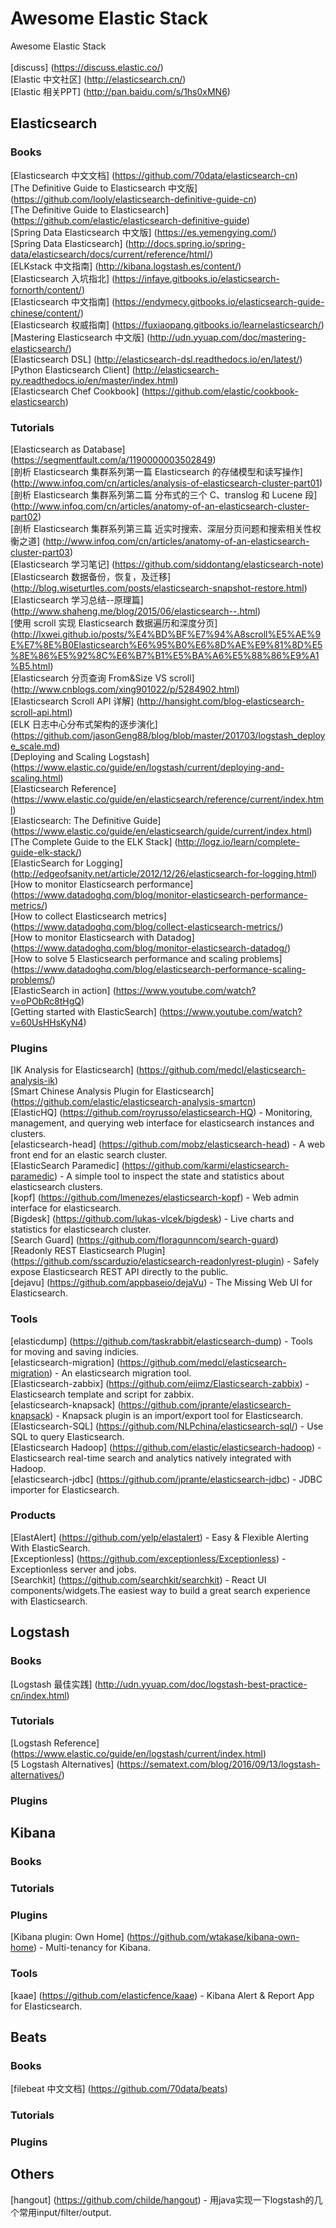 # Awesome Elastic Stack
Awesome Elastic Stack <br /><br />
[discuss] (https://discuss.elastic.co/) <br />
[Elastic 中文社区] (http://elasticsearch.cn/) <br />
[Elastic 相关PPT] (http://pan.baidu.com/s/1hs0xMN6) <br />

## Elasticsearch

### Books
[Elasticsearch 中文文档] (https://github.com/70data/elasticsearch-cn) <br />
[The Definitive Guide to Elasticsearch 中文版] (https://github.com/looly/elasticsearch-definitive-guide-cn) <br />
[The Definitive Guide to Elasticsearch] (https://github.com/elastic/elasticsearch-definitive-guide) <br />
[Spring Data Elasticsearch 中文版] (https://es.yemengying.com/) <br />
[Spring Data Elasticsearch] (http://docs.spring.io/spring-data/elasticsearch/docs/current/reference/html/) <br />
[ELKstack 中文指南] (http://kibana.logstash.es/content/) <br />
[Elasticsearch 入坑指北] (https://infaye.gitbooks.io/elasticsearch-fornorth/content/) <br />
[Elasticsearch 中文指南] (https://endymecy.gitbooks.io/elasticsearch-guide-chinese/content/) <br />
[Elasticsearch 权威指南] (https://fuxiaopang.gitbooks.io/learnelasticsearch/) <br />
[Mastering Elasticsearch 中文版] (http://udn.yyuap.com/doc/mastering-elasticsearch/) <br />
[Elasticsearch DSL] (http://elasticsearch-dsl.readthedocs.io/en/latest/) <br />
[Python Elasticsearch Client] (http://elasticsearch-py.readthedocs.io/en/master/index.html) <br />
[Elasticsearch Chef Cookbook] (https://github.com/elastic/cookbook-elasticsearch) <br />

### Tutorials
[Elasticsearch as Database] (https://segmentfault.com/a/1190000003502849) <br />
[剖析 Elasticsearch 集群系列第一篇 Elasticsearch 的存储模型和读写操作] (http://www.infoq.com/cn/articles/analysis-of-elasticsearch-cluster-part01) <br />
[剖析 Elasticsearch 集群系列第二篇 分布式的三个 C、translog 和 Lucene 段] (http://www.infoq.com/cn/articles/anatomy-of-an-elasticsearch-cluster-part02) <br />
[剖析 Elasticsearch 集群系列第三篇 近实时搜索、深层分页问题和搜索相关性权衡之道] (http://www.infoq.com/cn/articles/anatomy-of-an-elasticsearch-cluster-part03) <br />
[Elasticsearch 学习笔记] (https://github.com/siddontang/elasticsearch-note) <br />
[Elasticsearch 数据备份，恢复，及迁移] (http://blog.wiseturtles.com/posts/elasticsearch-snapshot-restore.html) <br />
[Elasticsearch 学习总结--原理篇] (http://www.shaheng.me/blog/2015/06/elasticsearch--.html) <br />
[使用 scroll 实现 Elasticsearch 数据遍历和深度分页] (http://lxwei.github.io/posts/%E4%BD%BF%E7%94%A8scroll%E5%AE%9E%E7%8E%B0Elasticsearch%E6%95%B0%E6%8D%AE%E9%81%8D%E5%8E%86%E5%92%8C%E6%B7%B1%E5%BA%A6%E5%88%86%E9%A1%B5.html) <br />
[Elasticsearch 分页查询 From&Size VS scroll] (http://www.cnblogs.com/xing901022/p/5284902.html) <br />
[Elasticsearch Scroll API 详解] (http://hansight.com/blog-elasticsearch-scroll-api.html) <br />
[ELK 日志中心分布式架构的逐步演化] (https://github.com/jasonGeng88/blog/blob/master/201703/logstash_deploye_scale.md) <br />
[Deploying and Scaling Logstash] (https://www.elastic.co/guide/en/logstash/current/deploying-and-scaling.html) <br />
[Elasticsearch Reference] (https://www.elastic.co/guide/en/elasticsearch/reference/current/index.html) <br />
[Elasticsearch: The Definitive Guide] (https://www.elastic.co/guide/en/elasticsearch/guide/current/index.html) <br />
[The Complete Guide to the ELK Stack] (http://logz.io/learn/complete-guide-elk-stack/) <br />
[ElasticSearch for Logging] (http://edgeofsanity.net/article/2012/12/26/elasticsearch-for-logging.html) <br />
[How to monitor Elasticsearch performance] (https://www.datadoghq.com/blog/monitor-elasticsearch-performance-metrics/) <br />
[How to collect Elasticsearch metrics] (https://www.datadoghq.com/blog/collect-elasticsearch-metrics/) <br />
[How to monitor Elasticsearch with Datadog] (https://www.datadoghq.com/blog/monitor-elasticsearch-datadog/) <br />
[How to solve 5 Elasticsearch performance and scaling problems] (https://www.datadoghq.com/blog/elasticsearch-performance-scaling-problems/) <br />
[ElasticSearch in action] (https://www.youtube.com/watch?v=oPObRc8tHgQ) <br />
[Getting started with ElasticSearch] (https://www.youtube.com/watch?v=60UsHHsKyN4) <br />

### Plugins
[IK Analysis for Elasticsearch] (https://github.com/medcl/elasticsearch-analysis-ik) <br />
[Smart Chinese Analysis Plugin for Elasticsearch] (https://github.com/elastic/elasticsearch-analysis-smartcn) <br />
[ElasticHQ] (https://github.com/royrusso/elasticsearch-HQ) - Monitoring, management, and querying web interface for elasticsearch instances and clusters. <br />
[elasticsearch-head] (https://github.com/mobz/elasticsearch-head) - A web front end for an elastic search cluster. <br />
[ElasticSearch Paramedic] (https://github.com/karmi/elasticsearch-paramedic) - A simple tool to inspect the state and statistics about elasticsearch clusters. <br />
[kopf] (https://github.com/lmenezes/elasticsearch-kopf) - Web admin interface for elasticsearch. <br />
[Bigdesk] (https://github.com/lukas-vlcek/bigdesk) - Live charts and statistics for elasticsearch cluster. <br />
[Search Guard] (https://github.com/floragunncom/search-guard) <br />
[Readonly REST Elasticsearch Plugin] (https://github.com/sscarduzio/elasticsearch-readonlyrest-plugin) - Safely expose Elasticsearch REST API directly to the public. <br />
[dejavu] (https://github.com/appbaseio/dejaVu) - The Missing Web UI for Elasticsearch. <br />

### Tools
[elasticdump] (https://github.com/taskrabbit/elasticsearch-dump) - Tools for moving and saving indicies. <br />
[elasticsearch-migration] (https://github.com/medcl/elasticsearch-migration) - An elasticsearch migration tool. <br />
[Elasticsearch-zabbix] (https://github.com/ejimz/Elasticsearch-zabbix) - Elasticsearch template and script for zabbix. <br />
[elasticsearch-knapsack] (https://github.com/jprante/elasticsearch-knapsack) - Knapsack plugin is an import/export tool for Elasticsearch. <br />
[Elasticsearch-SQL] (https://github.com/NLPchina/elasticsearch-sql/) - Use SQL to query Elasticsearch. <br />
[Elasticsearch Hadoop] (https://github.com/elastic/elasticsearch-hadoop) - Elasticsearch real-time search and analytics natively integrated with Hadoop. <br />
[elasticsearch-jdbc] (https://github.com/jprante/elasticsearch-jdbc) - JDBC importer for Elasticsearch. <br />

### Products
[ElastAlert] (https://github.com/yelp/elastalert) - Easy & Flexible Alerting With ElasticSearch. <br />
[Exceptionless] (https://github.com/exceptionless/Exceptionless) - Exceptionless server and jobs. <br />
[Searchkit] (https://github.com/searchkit/searchkit) - React UI components/widgets.The easiest way to build a great search experience with Elasticsearch. <br />



## Logstash

### Books
[Logstash 最佳实践] (http://udn.yyuap.com/doc/logstash-best-practice-cn/index.html) <br />

### Tutorials
[Logstash Reference] (https://www.elastic.co/guide/en/logstash/current/index.html) <br />
[5 Logstash Alternatives] (https://sematext.com/blog/2016/09/13/logstash-alternatives/) <br />

### Plugins



## Kibana

### Books

### Tutorials

### Plugins
[Kibana plugin: Own Home] (https://github.com/wtakase/kibana-own-home) - Multi-tenancy for Kibana. <br />

### Tools
[kaae] (https://github.com/elasticfence/kaae) - Kibana Alert & Report App for Elasticsearch. <br />



## Beats

### Books
[filebeat 中文文档] (https://github.com/70data/beats) <br />

### Tutorials

### Plugins



## Others
[hangout] (https://github.com/childe/hangout) - 用java实现一下logstash的几个常用input/filter/output. <br />
